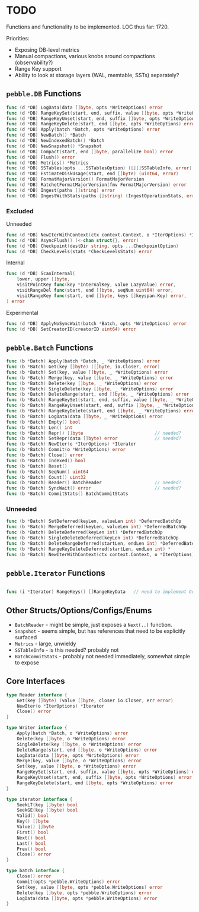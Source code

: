 # TODO

Functions and functionality to be implemented.
LOC thus far: 1720.

Priorities:
* Exposing DB-level metrics
* Manual compactions, various knobs around compactions (observability?)
* Range Key support
* Ability to look at storage layers (WAL, memtable, SSTs) separately?

## `pebble.DB` Functions

```go
func (d *DB) LogData(data []byte, opts *WriteOptions) error
func (d *DB) RangeKeySet(start, end, suffix, value []byte, opts *WriteOptions) error
func (d *DB) RangeKeyUnset(start, end, suffix []byte, opts *WriteOptions) error
func (d *DB) RangeKeyDelete(start, end []byte, opts *WriteOptions) error
func (d *DB) Apply(batch *Batch, opts *WriteOptions) error
func (d *DB) NewBatch() *Batch
func (d *DB) NewIndexedBatch() *Batch
func (d *DB) NewSnapshot() *Snapshot
func (d *DB) Compact(start, end []byte, parallelize bool) error
func (d *DB) Flush() error
func (d *DB) Metrics() *Metrics
func (d *DB) SSTables(opts ...SSTablesOption) ([][]SSTableInfo, error)
func (d *DB) EstimateDiskUsage(start, end []byte) (uint64, error)
func (d *DB) FormatMajorVersion() FormatMajorVersion
func (d *DB) RatchetFormatMajorVersion(fmv FormatMajorVersion) error
func (d *DB) Ingest(paths []string) error
func (d *DB) IngestWithStats(paths []string) (IngestOperationStats, error)
```

### Excluded
Unneeded
```go
func (d *DB) NewIterWithContext(ctx context.Context, o *IterOptions) *Iterator
func (d *DB) AsyncFlush() (<-chan struct{}, error)
func (d *DB) Checkpoint(destDir string, opts ...CheckpointOption)
func (d *DB) CheckLevels(stats *CheckLevelsStats) error
```

Internal
```go
func (d *DB) ScanInternal(
	lower, upper []byte,
	visitPointKey func(key *InternalKey, value LazyValue) error,
	visitRangeDel func(start, end []byte, seqNum uint64) error,
	visitRangeKey func(start, end []byte, keys []keyspan.Key) error,
) error
```

Experimental
```go
func (d *DB) ApplyNoSyncWait(batch *Batch, opts *WriteOptions) error
func (d *DB) SetCreatorID(creatorID uint64) error
```

## `pebble.Batch` Functions

```go
func (b *Batch) Apply(batch *Batch, _ *WriteOptions) error
func (b *Batch) Get(key []byte) ([]byte, io.Closer, error)
func (b *Batch) Set(key, value []byte, _ *WriteOptions) error
func (b *Batch) Merge(key, value []byte, _ *WriteOptions) error
func (b *Batch) Delete(key []byte, _ *WriteOptions) error
func (b *Batch) SingleDelete(key []byte, _ *WriteOptions) error
func (b *Batch) DeleteRange(start, end []byte, _ *WriteOptions) error
func (b *Batch) RangeKeySet(start, end, suffix, value []byte, _ *WriteOptions) error
func (b *Batch) RangeKeyUnset(start, end, suffix []byte, _ *WriteOptions) error
func (b *Batch) RangeKeyDelete(start, end []byte, _ *WriteOptions) error
func (b *Batch) LogData(data []byte, _ *WriteOptions) error
func (b *Batch) Empty() bool
func (b *Batch) Len() int
func (b *Batch) Repr() []byte                           // needed?
func (b *Batch) SetRepr(data []byte) error              // needed?
func (b *Batch) NewIter(o *IterOptions) *Iterator
func (b *Batch) Commit(o *WriteOptions) error
func (b *Batch) Close() error
func (b *Batch) Indexed() bool
func (b *Batch) Reset()
func (b *Batch) SeqNum() uint64
func (b *Batch) Count() uint32
func (b *Batch) Reader() BatchReader                    // needed?
func (b *Batch) SyncWait() error                        // needed?
func (b *Batch) CommitStats() BatchCommitStats
```

### Unneeded

```go
func (b *Batch) SetDeferred(keyLen, valueLen int) *DeferredBatchOp
func (b *Batch) MergeDeferred(keyLen, valueLen int) *DeferredBatchOp
func (b *Batch) DeleteDeferred(keyLen int) *DeferredBatchOp
func (b *Batch) SingleDeleteDeferred(keyLen int) *DeferredBatchOp
func (b *Batch) DeleteRangeDeferred(startLen, endLen int) *DeferredBatchOp
func (b *Batch) RangeKeyDeleteDeferred(startLen, endLen int) *
func (b *Batch) NewIterWithContext(ctx context.Context, o *IterOptions) *Iterator
```

## `pebble.Iterator` Functions

```go

func (i *Iterator) RangeKeys() []RangeKeyData   // need to implement Go->CGo array conversion
```


## Other Structs/Options/Configs/Enums
* `BatchReader` - might be simple, just exposes a `Next(..)` function.
* `Snapshot` - seems simple, but has references that need to be explicitly surfaced
* `Metrics` - large, unwieldy 
* `SSTableInfo` - is this needed?  probably not 
* `BatchCommitStats` - probably not needed immediately, somewhat simple to expose

## Core Interfaces

```go
type Reader interface {
	Get(key []byte) (value []byte, closer io.Closer, err error)
	NewIter(o *IterOptions) *Iterator
	Close() error
}

type Writer interface {
	Apply(batch *Batch, o *WriteOptions) error
	Delete(key []byte, o *WriteOptions) error
	SingleDelete(key []byte, o *WriteOptions) error
	DeleteRange(start, end []byte, o *WriteOptions) error
	LogData(data []byte, opts *WriteOptions) error
	Merge(key, value []byte, o *WriteOptions) error
	Set(key, value []byte, o *WriteOptions) error
	RangeKeySet(start, end, suffix, value []byte, opts *WriteOptions) error
	RangeKeyUnset(start, end, suffix []byte, opts *WriteOptions) error
	RangeKeyDelete(start, end []byte, opts *WriteOptions) error
}

type iterator interface {
	SeekLT(key []byte) bool
	SeekGE(key []byte) bool
	Valid() bool
	Key() []byte
	Value() []byte
	First() bool
	Next() bool
	Last() bool
	Prev() bool
	Close() error
}

type batch interface {
	Close() error
	Commit(opts *pebble.WriteOptions) error
	Set(key, value []byte, opts *pebble.WriteOptions) error
	Delete(key []byte, opts *pebble.WriteOptions) error
	LogData(data []byte, opts *pebble.WriteOptions) error
}
```

